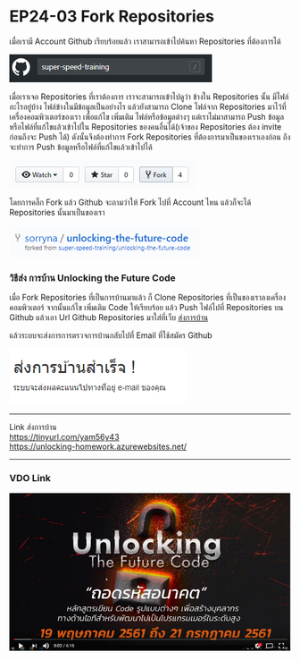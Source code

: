 # EP24-03 Fork Repositories

เมื่อเรามี Account Github เรียบร้อยแล้ว เราสามารถเข้าไปค้นหา Repositories ที่ต้องการได้ 

![](images/EP24/240301.PNG) 

เมื่อเราเจอ Repositories ที่เราต้องการ เราจะสามารถเข้าไปดูว่า ข้างใน Repositories นั้น มีไฟล์อะไรอยู่บ้าง ไฟล์ข้างในมีข้อมูลเป็นอย่างไร แล้วยังสามารถ Clone ไฟล์จาก Repositories มาไว้ที่เครื่องคอมพิวเตอร์ของเรา เพื่อแก้ไข เพิ่มเติม ไฟล์หรือข้อมูลต่างๆ แต่เราไม่มาสามารถ Push ข้อมูลหรือไฟล์ที่แก้ไขแล้วเข้าไปใน Repositories ของคนอื่นได้(เจ้าของ Repositories ต้อง invite ก่อนถึงจะ Push ได้) ดังนั้นจึงต้องทำการ Fork Repositories ที่ต้องการมาเป็นของเราเองก่อน ถึงจะทำการ Push ข้อมูลหรือไฟล์ที่แก้ไขแล้วเข้าไปได้

![](images/EP24/240302.PNG)

โดยการคลิ๊ก Fork แล้ว Github จะถามว่าให้ Fork ไปที่ Account ไหน แล้วก็จะได้ Repositories นั้นมาเป็นของเรา

![](images/EP24/240303.PNG)

### วิธีส่ง การบ้าน Unlocking the Future Code

เมื่อ Fork Repositories ที่เป็นการบ้านมาแล้ว ก็ Clone Repositories ที่เป็นของเราลงเครื่องคอมพิวเตอร์ จากนั้นแก้ไข เพิ่มเติม Code ให้เรียบร้อย แล้ว Push ไฟล์ไปที่ Repositories บน Github แล้วเอา Url Github Repositories มาใส่ที่เว็บ [ส่งการบ้าน](https://tinyurl.com/yam56y43)  

แล้วระบบจะส่งการการตรวจการบ้านกลับไปที่ Email ที่ใช้สมัคร Github

![](images/EP24/240304.PNG)

* * *  

Link ส่งการบ้าน  
https://tinyurl.com/yam56y43  
https://unlocking-homework.azurewebsites.net/

* * *

### VDO Link
[![IMAGE ALT TEXT HERE](images/EP23/Items.PNG)](https://youtu.be/LQ8RlsRM8hw)